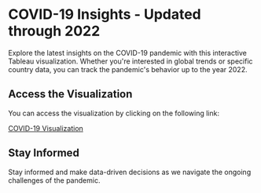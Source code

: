 # COVID-19 Insights - Updated through 2022

Explore the latest insights on the COVID-19 pandemic with this interactive Tableau visualization. Whether you're interested in global trends or specific country data, you can track the pandemic's behavior up to the year 2022.

## Access the Visualization

You can access the visualization by clicking on the following link:

[COVID-19 Visualization](https://public.tableau.com/views/Covid19_16939383417910/Dashboard1?:language=es-ES&publish=yes&:display_count=n&:origin=viz_share_link)

## Stay Informed

Stay informed and make data-driven decisions as we navigate the ongoing challenges of the pandemic.

